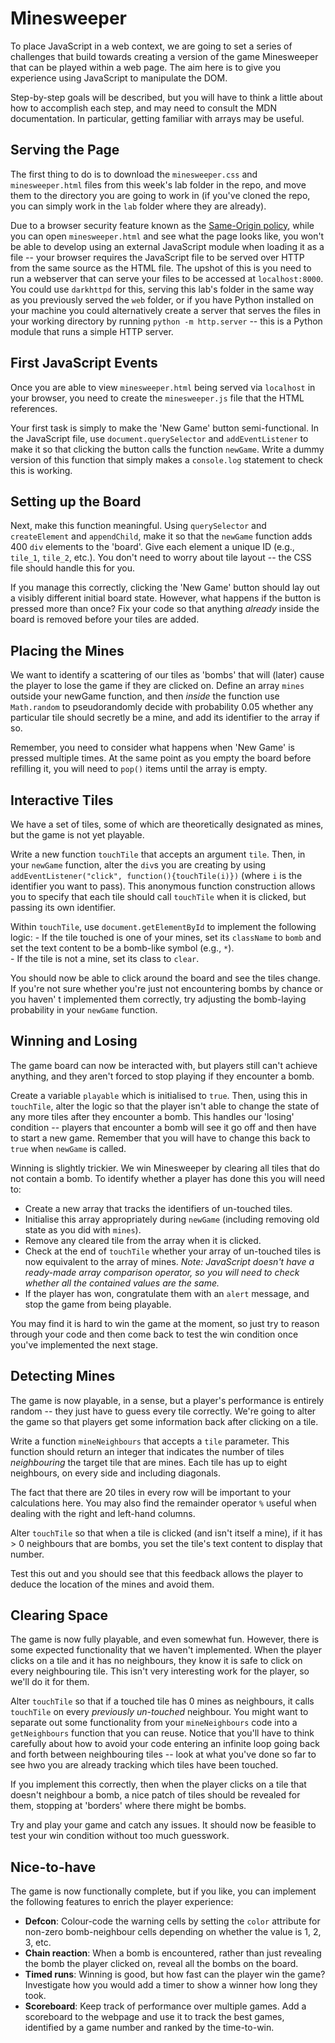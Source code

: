 # Minesweeper

To place JavaScript in a web context, we are going to set a series of challenges
that build towards creating a version of the game Minesweeper that can be played
within a web page. The aim here is to give you experience using JavaScript to 
manipulate the DOM.

Step-by-step goals will be described, but you will have to think a little about
how to accomplish each step, and may need to consult the MDN documentation. 
In particular, getting familiar with arrays may be useful.

## Serving the Page

The first thing to do is to download the `minesweeper.css` and
`minesweeper.html` files from this week's lab folder in the repo, and move them 
to the directory you are going to work in (if you've cloned the repo, you can
simply work in the `lab` folder where they are already). 

Due to a browser security feature known as the [Same-Origin
policy](https://developer.mozilla.org/en-US/docs/Web/Security/Same-origin_policy),
while you can open `minesweeper.html` and see what the page looks like, you
won't be able to develop using an external JavaScript module when loading it as
a file -- your browser requires the JavaScript file to be served over HTTP from
the same source as the HTML file.  The upshot of this is you need to run a
webserver that can serve your files to be accessed at `localhost:8000`. You
could use `darkhttpd` for this, serving this lab's folder in the same way as you
previously served the `web` folder, or if you have Python installed on your
machine you could alternatively create a server that serves the files in your
working directory by running `python -m http.server` -- this is a Python module
that runs a simple HTTP server.

## First JavaScript Events

Once you are able to view `minesweeper.html` being served via `localhost` in
your browser, you need to create the `minesweeper.js` file that the HTML
references.

Your first task is simply to make the 'New Game' button semi-functional. In the
JavaScript file, use `document.querySelector` and `addEventListener` to make it
so that clicking the button calls the function `newGame`. Write a dummy version
of this function that simply makes a `console.log` statement to check this is
working.

## Setting up the Board

Next, make this function meaningful. Using `querySelector` and `createElement`
and `appendChild`, make it so that the `newGame` function adds 400 `div`
elements to the 'board'. Give each element a unique ID (e.g., `tile_1`,
`tile_2`, etc.). You don't need to worry about tile layout -- the CSS file
should handle this for you. 

If you manage this correctly, clicking the 'New Game' button should lay out a
visibly different initial board state. However, what happens if the button is
pressed more than once? Fix your code so that anything _already_ inside the
board is removed before your tiles are added.

## Placing the Mines

We want to identify a scattering of our tiles as 'bombs' that will (later) cause
the player to lose the game if they are clicked on. Define an array `mines`
outside your newGame function, and then _inside_ the function use `Math.random`
to pseudorandomly decide with probability 0.05 whether any particular tile
should secretly be a mine, and add its identifier to the array if so.

Remember, you need to consider what happens when 'New Game' is pressed multiple
times. At the same point as you empty the board before refilling it, you will
need to `pop()` items until the array is empty.

## Interactive Tiles

We have a set of tiles, some of which are theoretically designated as mines, but
the game is not yet playable. 

Write a new function `touchTile` that accepts an argument `tile`. Then, in your
`newGame` function, alter the `div`s you are creating by using
`addEventListener("click", function(){touchTile(i)})` (where `i` is the
identifier you want to pass). This anonymous function construction allows you to
specify that each tile should call `touchTile` when it is clicked, but passing
its own identifier.

Within `touchTile`, use `document.getElementById` to implement the following
logic:
    - If the tile touched is one of your mines, set its `className` to `bomb`
      and set the text content to be a bomb-like symbol (e.g., `*`).  
    - If the tile is not a mine, set its class to `clear`.

You should now be able to click around the board and see the tiles change. If you're
not sure whether you're just not encountering bombs by chance or you haven'
t implemented them correctly, try adjusting the bomb-laying probability in your 
`newGame` function.

## Winning and Losing

The game board can now be interacted with, but players still can't achieve
anything, and they aren't forced to stop playing if they encounter a bomb. 

Create a variable `playable` which is initialised to `true`. Then, using this in
`touchTile`, alter the logic so that the player isn't able to change the state
of any more tiles after they encounter a bomb. This handles our 'losing'
condition -- players that encounter a bomb will see it go off and then have to
start a new game. Remember that you will have to change this back to `true`
when `newGame` is called.

Winning is slightly trickier. We win Minesweeper by clearing all tiles that do
not contain a bomb. To identify whether a player has done this you will need to:
 - Create a new array that tracks the identifiers of un-touched tiles.
 - Initialise this array appropriately during `newGame` (including removing old
   state as you did with `mines`).
 - Remove any cleared tile from the array when it is clicked.
 - Check at the end of `touchTile` whether your array of un-touched tiles is now
   equivalent to the array of mines. _Note: JavaScript doesn't have a ready-made
array comparison operator, so you will need to check whether all the contained values
are the same._
 - If the player has won, congratulate them with an `alert` message, and stop
   the game from being playable.

You may find it is hard to win the game at the moment, so just try to reason
through your code and then come back to test the win condition once you've
implemented the next stage.

## Detecting Mines

The game is now playable, in a sense, but a player's performance is entirely
random -- they just have to guess every tile correctly. We're going to alter 
the game so that players get some information back after clicking on a tile.

Write a function `mineNeighbours` that accepts a `tile` parameter. This function
should return an integer that indicates the number of tiles _neighbouring_ the
target tile that are mines. Each tile has up to eight neighbours, on every side 
and including diagonals.

The fact that there are 20 tiles in every row will be important to your
calculations here. You may also find the remainder operator `%` useful when
dealing with the right and left-hand columns.

Alter `touchTile` so that when a tile is clicked (and isn't itself a mine), if
it has > 0 neighbours that are bombs, you set the tile's text content to display
that number. 

Test this out and you should see that this feedback allows the player to deduce
the location of the mines and avoid them.

## Clearing Space

The game is now fully playable, and even somewhat fun. However, there is some
expected functionality that we haven't implemented. When the player clicks on a
tile and it has no neighbours, they know it is safe to click on every
neighbouring tile. This isn't very interesting work for the player, so we'll do
it for them.

Alter `touchTile` so that if a touched tile has 0 mines as neighbours, it calls
`touchTile` on every _previously un-touched_ neighbour. You might want to
separate out some functionality from your `mineNeighbours` code into a
`getNeighbours` function that you can reuse. Notice that you'll have to think
carefully about how to avoid your code entering an infinite loop going back and
forth between neighbouring tiles -- look at what you've done so far to see hwo
you are already tracking which tiles have been touched.

If you implement this correctly, then when the player clicks on a tile that
doesn't neighbour a bomb, a nice patch of tiles should be revealed for them,
stopping at 'borders' where there might be bombs.

Try and play your game and catch any issues. It should now be feasible to test
your win condition without too much guesswork.

## Nice-to-have

The game is now functionally complete, but if you like, you can implement the
following features to enrich the player experience: 
 - **Defcon**: Colour-code the warning cells by setting the `color` attribute
   for non-zero bomb-neighbour cells depending on whether the value is 1, 2, 3,
etc.
 - **Chain reaction**: When a bomb is encountered, rather than just revealing
   the bomb the player clicked on, reveal all the bombs on the board.
 - **Timed runs**: Winning is good, but how fast can the player win the game?
   Investigate how you would add a timer to show a winner how long they took.
 - **Scoreboard**: Keep track of performance over multiple games. Add a
   scoreboard to the webpage and use it to track the best games, identified by a
game number and ranked by the time-to-win. 
